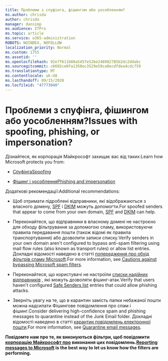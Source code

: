 ```yaml
---
title: Проблеми з спуфінга, фішингом або уособленням?
ms.author: chrisda
author: chrisda
manager: dansimp
ms.audience: ITPro
ms.topic: article
ms.service: o365-administration
ROBOTS: NOINDEX, NOFOLLOW
localization_priority: Normal
ms.custom: 1755
ms.assetid: ''
ms.openlocfilehash: 92e7f611b08a5457e52be248982785b2dc2ddabc
ms.sourcegitcommit: c6692ce0fa1358ec3529e59ca0ecdfdea4cdc759
ms.translationtype: MT
ms.contentlocale: uk-UA
ms.lasthandoff: 09/15/2020
ms.locfileid: "47773040"
---
```

# <a name="issues-with-spoofing-phishing-or-impersonation"></a><span data-ttu-id="8b487-102">Проблеми з спуфінга, фішингом або уособленням?</span><span class="sxs-lookup"><span data-stu-id="8b487-102">Issues with spoofing, phishing, or impersonation?</span></span>

<span data-ttu-id="8b487-103">Дізнайтеся, як корпорація Майкрософт захищає вас від таких:</span><span class="sxs-lookup"><span data-stu-id="8b487-103">Learn how Microsoft protects you from:</span></span>

- [<span data-ttu-id="8b487-104">Спуфінга</span><span class="sxs-lookup"><span data-stu-id="8b487-104">Spoofing</span></span>](https://docs.microsoft.com/microsoft-365/security/office-365-security/anti-spoofing-protection)

- [<span data-ttu-id="8b487-105">Фішинг і уособлення</span><span class="sxs-lookup"><span data-stu-id="8b487-105">Phishing and impersonation</span></span>](https://docs.microsoft.com/microsoft-365/security/office-365-security/atp-anti-phishing)

<span data-ttu-id="8b487-106">Додаткові рекомендації:</span><span class="sxs-lookup"><span data-stu-id="8b487-106">Additional recommendations:</span></span>

- <span data-ttu-id="8b487-107">Щоб отримати підроблені відправники, які відображаються з власного домену, [SPF](https://docs.microsoft.com/microsoft-365/security/office-365-security/set-up-spf-in-office-365-to-help-prevent-spoofing) і [DKIM](https://docs.microsoft.com/microsoft-365/security/office-365-security/use-dkim-to-validate-outbound-email) можуть допомогти.</span><span class="sxs-lookup"><span data-stu-id="8b487-107">For spoofed senders that appear to come from your own domain, [SPF](https://docs.microsoft.com/microsoft-365/security/office-365-security/set-up-spf-in-office-365-to-help-prevent-spoofing) and [DKIM](https://docs.microsoft.com/microsoft-365/security/office-365-security/use-dkim-to-validate-outbound-email) can help.</span></span>

- <span data-ttu-id="8b487-108">Переконайтеся, що відправники в власному домені не настроєно для обходу фільтрування за допомогою спаму, використовуючи правила передавання пошти (також відомі як правила транспортування) або дозволити записи списку.</span><span class="sxs-lookup"><span data-stu-id="8b487-108">Verify senders in your own domain aren't configured to bypass anti-spam filtering using mail flow rules (also known as transport rules) or allow list entries.</span></span> <span data-ttu-id="8b487-109">Докладні відомості наведено в статті [попередження про обхід фільтрів спаму Microsoft](https://docs.microsoft.com/exchange/troubleshoot/antispam/cautions-against-bypassing-spam-filters).</span><span class="sxs-lookup"><span data-stu-id="8b487-109">For more information, see [Cautions against bypassing Microsoft spam filters](https://docs.microsoft.com/exchange/troubleshoot/antispam/cautions-against-bypassing-spam-filters).</span></span>

- <span data-ttu-id="8b487-110">Переконайтеся, що користувачі не настроїли [списки надійних відправників](https://support.office.com/article/BE1BAEA0-BEAB-4A30-B968-9004332336CE) , які можуть дозволяти фішинг-атак.</span><span class="sxs-lookup"><span data-stu-id="8b487-110">Verify that users haven't configured [Safe Senders list](https://support.office.com/article/BE1BAEA0-BEAB-4A30-B968-9004332336CE) entries that could allow phishing attacks.</span></span>

- <span data-ttu-id="8b487-111">Зверніть увагу на те, що в карантин замість папки небажаної пошти можна надсилати Фішингове повідомлення про спам і фішинг.</span><span class="sxs-lookup"><span data-stu-id="8b487-111">Consider delivering high-confidence spam and phishing messages to quarantine instead of the Junk Email folder.</span></span> <span data-ttu-id="8b487-112">Докладні відомості наведено в статті [карантин повідомлень електронної пошти](https://docs.microsoft.com/microsoft-365/security/office-365-security/quarantine-email-messages).</span><span class="sxs-lookup"><span data-stu-id="8b487-112">For more information, see [Quarantine email messages](https://docs.microsoft.com/microsoft-365/security/office-365-security/quarantine-email-messages).</span></span>

<span data-ttu-id="8b487-113">**Повідомте нам про те, як виконуються фільтри, щоб повідомити [корпорацію Майкрософт про](https://support.office.com/article/b5caa9f1-cdf3-4443-af8c-ff724ea719d2) виконання цих повідомлень.**</span><span class="sxs-lookup"><span data-stu-id="8b487-113">**[Reporting messages to Microsoft](https://support.office.com/article/b5caa9f1-cdf3-4443-af8c-ff724ea719d2) is the best way to let us know how the filters are performing.**</span></span>

